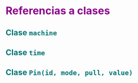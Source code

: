 # <FONT COLOR=#8B008B>Referencias a clases</font>

## <FONT COLOR=#007575>**Clase ```machine```**</font>


## <FONT COLOR=#007575>**Clase ```time```**</font>


## <FONT COLOR=#007575>**Clase ```Pin(id, mode, pull, value)```**</font>
